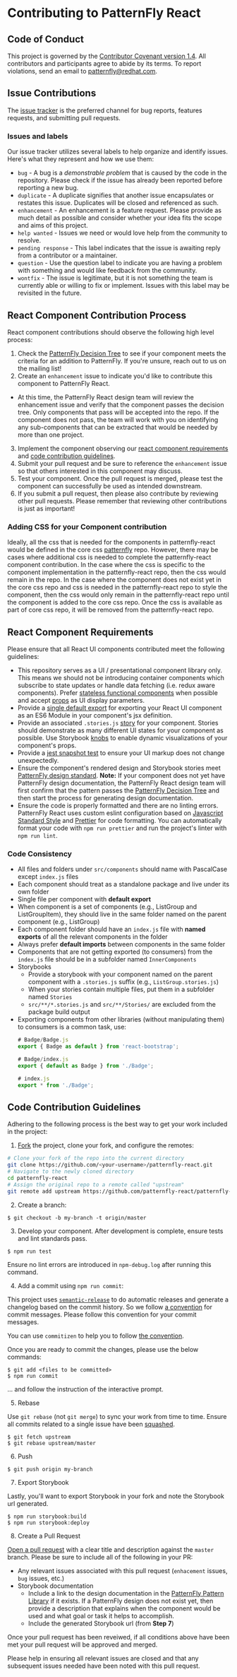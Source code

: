 # Contributing to PatternFly React

## Code of Conduct

This project is governed by the [Contributor Covenant version 1.4][1].  All contributors and participants
agree to abide by its terms. To report violations, send an email to [patternfly@redhat.com][2].

## Issue Contributions

The [issue tracker](https://github.com/patternfly/patternfly-react/issues) is the preferred channel for bug reports, features requests, and submitting pull requests.

### Issues and labels

Our issue tracker utilizes several labels to help organize and identify issues. Here's what they represent and how we use them:

- `bug` - A bug is a _demonstrable problem_ that is caused by the code in the repository. Please check if the issue has already been reported before reporting a new bug.
- `duplicate` - A duplicate signifies that another issue encapsulates or restates this issue. Duplicates will be closed and referenced as such.
- `enhancement` - An enhancement is a feature request. Please provide as much detail as possible and consider whether your idea fits the scope and aims of this project.
- `help wanted` - Issues we need or would love help from the community to resolve.
- `pending response` - This label indicates that the issue is awaiting reply from a contributor or a maintainer.
- `question` - Use the question label to indicate you are having a problem with something and would like feedback from the community.
- `wontfix` - The issue is legitimate, but it is not something the team is currently able or willing to fix or implement. Issues with this label may be revisited in the future.

## React Component Contribution Process

React component contributions should observe the following high level process:

1. Check the [PatternFly Decision Tree](https://github.com/patternfly/patternfly-design/blob/master/resources/decision-tree/PatternflyDecisionTree.pdf) to see if your component meets the criteria for an addition to PatternFly. If you're unsure, reach out to us on the mailing list!
2. Create an `enhancement` issue to indicate you'd like to contribute this component to PatternFly React.
  - At this time, the PatternFly React design team will review the enhancement issue and verify that the component passes the decision tree. Only components that pass will be accepted into the repo. If the component does not pass, the team will work with you on identifying any sub-components that can be extracted that would be needed by more than one project.
3. Implement the component observing our [react component requirements](#react-component-requirements)
and [code contribution guidelines](#code-contribution-guidelines).
4. Submit your pull request and be sure to reference the `enhancement` issue so that others interested in this component may discuss.
5. Test your component. Once the pull request is merged, please test the component can successfully be used as intended downstream.
6. If you submit a pull request, then please also contribute by reviewing other pull requests. Please remember that reviewing other contributions is just as important!

### Adding CSS for your Component contribution

Ideally, all the css that is needed for the components in patternfly-react would be defined in the core css [patternfly](https://github.com/patternfly/patternfly) repo. However, there may be cases where additional css is needed to complete the patternfly-react component contribution. In the case where the css is specific to the component implementation in the patternfly-react repo, then the css would remain in the repo. In the case where the component does not exist yet in the core css  repo and css is needed in the patternfly-react repo to style the component, then the css would only remain in the patternfly-react repo until the component is added to the core css repo. Once the css is available as part of core css repo, it will be removed from the patternfly-react repo.

## React Component Requirements

Please ensure that all React UI components contributed meet the following guidelines:

* This repository serves as a UI / presentational component library only. This means we should not be introducing container components which subscribe to state updates or handle data fetching (i.e. redux aware components). Prefer [stateless functional components](http://buildwithreact.com/article/stateless-functional-components)
when possible and accept [props](https://facebook.github.io/react/docs/components-and-props.html) as UI display parameters.
* Provide a [single default export](http://exploringjs.com/es6/ch_modules.html#_single-default-export) for exporting your React UI component as an ES6 Module in your component's jsx definition.
* Provide an associated `.stories.js` [story](https://getstorybook.io/docs/react-storybook/basics/writing-stories) for your component. Stories should demonstrate as many different UI states for your component as possible. Use Storybook [knobs](https://github.com/storybooks/storybook-addon-knobs) to enable dynamic visualizations of your component's props.
* Provide a [jest snapshot test](https://facebook.github.io/jest/docs/snapshot-testing.html) to ensure your UI markup does not change unexpectedly.
* Ensure the component's rendered design and Storybook stories meet [PatternFly design standard](https://github.com/patternfly/patternfly-design).
**Note:** If your component does not yet have PatternFly design documentation, the PatternFly React design team will first confirm that the pattern passes the [PatternFly Decision Tree](https://github.com/patternfly/patternfly-design/blob/master/resources/decision-tree/PatternflyDecisionTree.pdf) and then start the process for generating design documentation.
* Ensure the code is properly formatted and there are no linting errors. PatternFly React uses custom eslint configuration based on [Javascript Standard Style](https://standardjs.com/) and [Prettier](https://github.com/prettier/prettier) for code formatting. You can automatically format your code with `npm run prettier` and run the project's linter with `npm run lint`.

### Code Consistency

* All files and folders under `src/components` should name with PascalCase except `index.js` files
* Each component should treat as a standalone package and live under its own folder
* Single file per component with **default export**
* When component is a set of components (e.g., ListGroup and ListGroupItem),
  they should live in the same folder named on the parent component (e.g., ListGroup)
* Each component folder should have an `index.js` file with **named exports** of all the relevant components in the folder
* Always prefer **default imports** between components in the same folder
* Components that are not getting exported (to consumers) from
  the `index.js` file should be in a subfolder named `InnerComponents`
* Storybooks
  * Provide a storybook with your component named on the parent component with a `.stories.js` suffix (e.g., `ListGroup.stories.js`)
  * When your stories contain multiple files, put them in a subfolder named `Stories`
  * `src/**/*.stories.js` and `src/**/Stories/` are excluded from the package build output
* Exporting components from other libraries (without manipulating them)
  to consumers is a common task, use:
  ```js
  # Badge/Badge.js
  export { Badge as default } from 'react-bootstrap';

  # Badge/index.js
  export { default as Badge } from './Badge';

  # index.js
  export * from './Badge';
  ```

## Code Contribution Guidelines

Adhering to the following process is the best way to get your work included in the project:

1. [Fork](https://help.github.com/fork-a-repo/) the project, clone your fork, and configure the remotes:

  ```bash
  # Clone your fork of the repo into the current directory
  git clone https://github.com/<your-username>/patternfly-react.git
  # Navigate to the newly cloned directory
  cd patternfly-react
  # Assign the original repo to a remote called "upstream"
  git remote add upstream https://github.com/patternfly-react/patternfly-react.git
  ```
2. Create a branch:

  ```text
  $ git checkout -b my-branch -t origin/master
  ```

3. Develop your component. After development is complete, ensure tests and lint standards pass.

  ```text
  $ npm run test
  ```
Ensure no lint errors are introduced in `npm-debug.log` after running this command.

4. Add a commit using `npm run commit`:

This project uses [`semantic-release`](https://npmjs.com/package/semantic-release) to do automatic releases and generate a changelog based on the commit history. So we follow [a convention][3] for commit messages. Please follow this convention for your commit messages.

You can use `commitizen` to help you to follow [the convention][3].

Once you are ready to commit the changes, please use the below commands:

  ```text
  $ git add <files to be committed>
  $ npm run commit
  ```
... and follow the instruction of the interactive prompt.

5. Rebase

Use `git rebase` (not `git merge`) to sync your work from time to time. Ensure all commits related to a single issue have been [squashed](https://github.com/ginatrapani/todo.txt-android/wiki/Squash-All-Commits-Related-to-a-Single-Issue-into-a-Single-Commit).

  ```text
  $ git fetch upstream
  $ git rebase upstream/master
  ```

6. Push

  ```text
  $ git push origin my-branch
  ```

7. Export Storybook

Lastly, you'll want to export Storybook in your fork and note the Storybook url generated.

  ```text
  $ npm run storybook:build
  $ npm run storybook:deploy
  ```

8. Create a Pull Request

[Open a pull request](https://help.github.com/articles/using-pull-requests/) with a clear title and description against the `master` branch. Please be sure to include all of the following in your PR:

  * Any relevant issues associated with this pull request (`enhacement` issues, `bug` issues, etc.)
  * Storybook documentation
     * Include a link to the design documentation in the [PatternFly Pattern Library](http://www.patternfly.org/pattern-library/) if it exists. If a PatternFly design does not exist yet, then provide a description that explains when the component would be used and what goal or task it helps to accomplish.
     * Include the generated Storybook url (from **Step 7**)

Once your pull request has been reveiwed, if all conditions above have been met your pull request will be approved and merged.

Please help in ensuring all relevant issues are closed and that any subsequent issues needed have been noted with this pull request.

 [1]: http://contributor-covenant.org/version/1/4/code_of_conduct.md
 [2]: mailto:patternfly@redhat.com
 [3]: https://github.com/conventional-changelog/conventional-changelog-angular/blob/ed32559941719a130bb0327f886d6a32a8cbc2ba/convention.md
